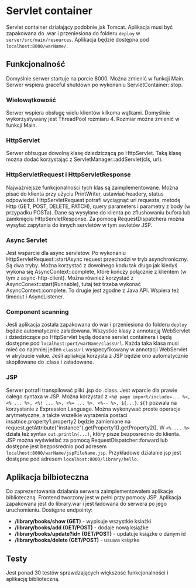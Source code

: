 # Servlet container

Servlet container działający podobnie jak Tomcat. Aplikacja musi być zapakowana do .war i przeniesiona do folderu `deploy` w  `server/src/main/resources`. Aplikacja będzie dostępna pod `localhost:8000/warName/`.

## Funkcjonalność

Domyślnie serwer startuje na porcie 8000. Można zmienić w funkcji Main. Serwer wspiera graceful shutdown po wykonaniu ServletContainer::stop. 

### Wielowątkowość

Serwer wspiera obsługę wielu klientów kilkoma wątkami. Domyślnie wykorzystywany jest ThreadPool rozmiaru 4. Rozmiar można zmienić w funkcji Main.

### HttpServlet

Serwer obłsugue dowolną klasę dziedziczącą po HttpServlet. Taką klasę można dodać korzystająć z ServletManager::addServlet(cls, url).

### HttpServletRequest i HttpServletResponse

Najważniejsze funkcjonalności tych klas są zaimplementowane. Można pisać do klienta przy użyciu PrintWriter, ustawiać headery, status odpowiedzi. HttpServletRequest potrafi wyciągnąć url requesta, metodę Http (GET, POST, DELETE, PATCH), query parameters i parametry z body (w przypadku POSTa). Dane są wysyłane do klienta po zflushowaniu bufora lub zamknięciu HttpServletResponse. Za pomocą RequestDispatchera można wysyłać zapytania do innych servletów w tym sevletów JSP.

### Async Servlet

Jest wsparcie dla async servletów. Po wykonaniu HttpServletRequest::startAsync request przechodzi w tryb asynchroniczny. Są dwa tryby. Można korzystać z dowolnego kodu tak długo jak kiedyś wykona się AsyncContext::complete, które kończy połącznie z klientem (w tym z async-http-client). Można również korzystać z AsyncConext::start(Runnable), tutaj też trzeba wykonać AsyncContext::complete. To drugie jest zgodne z Java API. Wspiera też timeout i AsyncListener.

### Component scanning

Jesli aplikacja została zapakowana do war i przeniesiona do folderu `deploy` będzie automatycznie załadowana. Wszystkie klasy z annotacją WebServlet i dziedziczące po HttpServlet będą dodane servlet containera i będą dostępne pod `localhost:port/warName/classUrl`. Każda taka klasa musi mieć co najmniej jeden `classUrl` wyspecyfikowany w annotacji WebServlet w atrybucie value. Jeśli apliakcja korzysta z JSP będzie ono automatycznie skopilowane do .class i załadowane.

### JSP

Serwer potrafi transpilować pliki .jsp do .class. Jest wparcie dla prawie całego syntaxa w JSP. Można korzystać z ```<%@ page import/include=... %>, <% ... %>, <%! ... %>, <%= ... %>, <%-- %>, ${...}```. ```${}``` pozwala na korzystanie z Expression Language. Można wykonywać proste operacje arytmetyczne, a także wszelkie wyrażenia postaci insatnce.property1.property2 będzie zamieniane na request.getAttribute("instance").getProperty1().getProperty2(). W ```<% ... %>``` działa też syntax ```out.println(...)```, który pisze bezposrednio do klienta. JSP można wyświetlać za pomocą RequestDispatcher::forward lub dostępne jest bezpośrednio pod adresem `localhost:8000/warName/jspFileName.jsp`. Przykładowe działanie jsp jest dostępne pod adresem `localhost:8000/library/hello`.

## Aplikacja bilbioteczna

Do zaprezentowania działania serwera zaimplementowałem aplikacje biblioteczną. Frontend tworzony jest w pełni przy pomocy JSP. Aplikacja zapakowana jest do library.war i jest ładowana do serwera po jego uruchomieniu. Dostępne endpointy:

- **/library/books/show (GET)** - wypisuje wszystkie ksiażki
- **/library/books/add (GET/POST)** - dodaje nową książke
- **/library/books/update?id= (GET/POST)** - updatuje ksiązke o danym id
- **/library/books/delete (GET/POST)** - usuwa ksiązke

## Testy

Jest ponad 30 testów sprawdzających większość funkcjonalności i aplikację biblioteczną.
